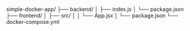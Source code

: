simple-docker-app/
├── backend/
│   ├── index.js
│   └── package.json
├── frontend/
│   ├── src/
│   │   └── App.jsx
│   └── package.json
└── docker-compose.yml
